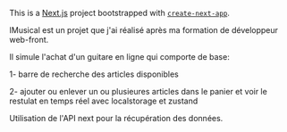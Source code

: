 This is a [Next.js](https://nextjs.org/) project bootstrapped with [`create-next-app`](https://github.com/vercel/next.js/tree/canary/packages/create-next-app).

IMusical est un projet que j'ai réalisé après ma formation de développeur web-front.

Il simule l'achat d'un guitare en ligne qui comporte de base: 

1- barre de recherche des articles disponibles 

2- ajouter ou enlever un ou plusieures articles dans le panier et voir le restulat en temps réel avec localstorage et zustand
 
 Utilisation de l'API next pour la récupération des données.
